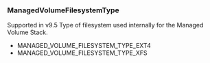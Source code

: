 ### ManagedVolumeFilesystemType
Supported in v9.5
  Type of filesystem used internally for the Managed Volume Stack.

- MANAGED_VOLUME_FILESYSTEM_TYPE_EXT4
- MANAGED_VOLUME_FILESYSTEM_TYPE_XFS
